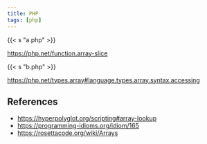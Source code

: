 ```yaml
---
title: PHP
tags: [php]
---
```


{{< s "a.php" >}}

<https://php.net/function.array-slice>

{{< s "b.php" >}}

<https://php.net/types.array#language.types.array.syntax.accessing>

## References

- <https://hyperpolyglot.org/scripting#array-lookup>
- <https://programming-idioms.org/idiom/165>
- <https://rosettacode.org/wiki/Arrays>
